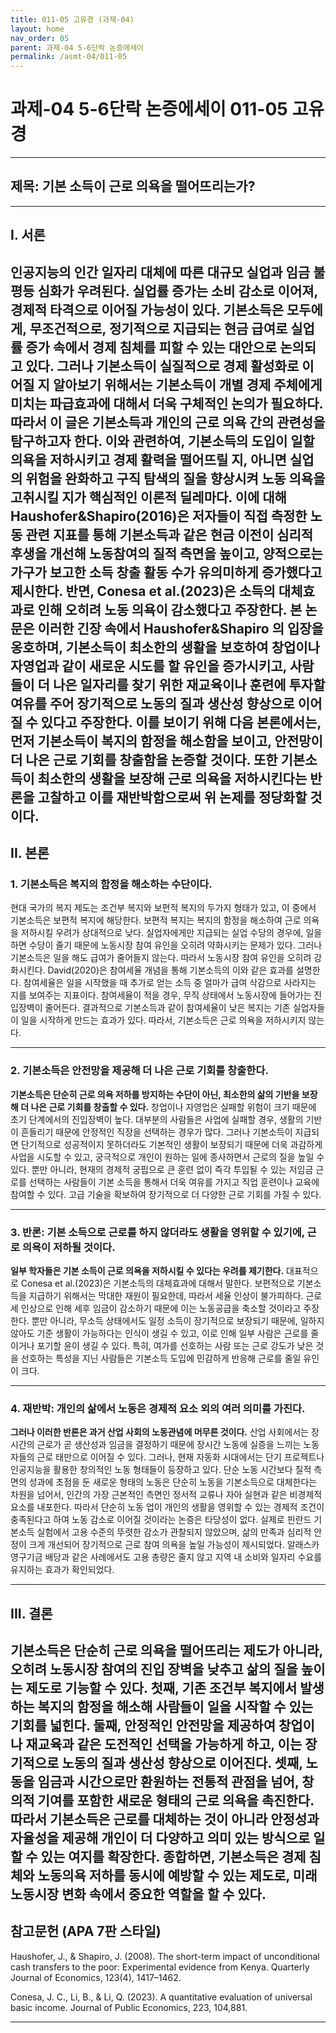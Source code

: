 ```yaml
---
title: 011-05 고유경 (과제-04)
layout: home
nav_order: 05
parent: 과제-04 5-6단락 논증에세이
permalink: /asmt-04/011-05
---
```


# 과제-04 5-6단락 논증에세이 011-05 고유경 

---

## 제목: 기본 소득이 근로 의욕을 떨어뜨리는가?

---

## I. 서론

인공지능의 인간 일자리 대체에 따른 대규모 실업과 임금 불평등 심화가 우려된다. 실업률 증가는 소비 감소로 이어져, 경제적 타격으로 이어질 가능성이 있다. 기본소득은 **모두에게, 무조건적으로, 정기적으로 지급되는 현금 급여**로 실업률 증가 속에서 경제 침체를 피할 수 있는 대안으로 논의되고 있다. 그러나 기본소득이 실질적으로 경제 활성화로 이어질 지 알아보기 위해서는 기본소득이 개별 경제 주체에게 미치는 파급효과에 대해서 더욱 구체적인 논의가 필요하다. 따라서 이 글은 기본소득과 개인의 근로 의욕 간의 관련성을 탐구하고자 한다. 이와 관련하여, 기본소득의 도입이 일할 의욕을 저하시키고 경제 활력을 떨어뜨릴 지, 아니면 실업의 위험을 완화하고 구직 탐색의 질을 향상시켜 노동 의욕을 고취시킬 지가 핵심적인 이론적 딜레마다. 이에 대해 Haushofer&Shapiro(2016)은 저자들이 직접 측정한 노동 관련 지표를 통해 기본소득과 같은 현금 이전이 심리적 후생을 개선해 노동참여의 질적 측면을 높이고, 양적으로는 가구가 보고한 소득 창출 활동 수가 유의미하게 증가했다고 제시한다. 반면, Conesa et al.(2023)은 소득의 대체효과로 인해 오히려 노동 의욕이 감소했다고 주장한다. 본 논문은 이러한 긴장 속에서 Haushofer&Shapiro 의 입장을 옹호하며, 기본소득이 최소한의 생활을 보호하여 창업이나 자영업과 같이 새로운 시도를 할 유인을 증가시키고, 사람들이 더 나은 일자리를 찾기 위한 재교육이나 훈련에 투자할 여유를 주어 장기적으로 노동의 질과 생산성 향상으로 이어질 수 있다고 주장한다. 이를 보이기 위해 다음 본론에서는, 먼저 기본소득이 복지의 함정을 해소함을 보이고, 안전망이 더 나은 근로 기회를 창출함을 논증할 것이다. 또한 기본소득이 최소한의 생활을 보장해 근로 의욕을 저하시킨다는 반론을 고찰하고 이를 재반박함으로써 위 논제를 정당화할 것이다. 
---

## II. 본론

### 1. 기본소득은 복지의 함정을 해소하는 수단이다.

현대 국가의 복지 제도는 조건부 복지와 보편적 복지의 두가지 형태가 있고, 이 중에서 기본소득은 보편적 복지에 해당한다. 보편적 복지는 복지의 함정을 해소하여 근로 의욕을 저하시킬 우려가 상대적으로 낮다. 실업자에게만 지급되는 실업 수당의 경우에, 일을 하면 수당이 줄기 때문에 노동시장 참여 유인을 오히려 약화시키는 문제가 있다. 그러나 기본소득은 일을 해도 급여가 줄어들지 않는다. 따라서 노동시장 참여 유인을 오히려 강화시킨다. David(2020)은 참여세율 개념을 통해 기본소득의 이와 같은 효과를 설명한다. 참여세율은 일을 시작했을 때 추가로 얻는 소득 중 얼마가 급여 삭감으로 사라지는 지를 보여주는 지표이다. 참여세율이 적을 경우, 무직 상태에서 노동시장에 들어가는 진입장벽이 줄어든다. 결과적으로 기본소득과 같이 참여세율이 낮은 복지는 기존 실업자들이 일을 시작하게 만드는 효과가 있다. 따라서, 기본소득은 근로 의욕을 저하시키지 않는다. 

---

### 2. 기본소득은 안전망을 제공해 더 나은 근로 기회를 창출한다.

**기본소득은 단순히 근로 의욕 저하를 방지하는 수단이 아닌, 최소한의 삶의 기반을 보장해 더 나은 근로 기회를 창출할 수 있다.** 창업이나 자영업은 실패할 위험이 크기 때문에 초기 단계에서의 진입장벽이 높다. 대부분의 사람들은 사업에 실패할 경우, 생활의 기반이 흔들리기 때문에 안정적인 직장을 선택하는 경우가 많다. 그러나 기본소득이 지급되면 단기적으로 성공적이지 못하더라도 기본적인 생활이 보장되기 때문에 더욱 과감하게 사업을 시도할 수 있고, 궁극적으로 개인이 원하는 일에 종사하면서 근로의 질을 높일 수 있다. 뿐만 아니라, 현재의 경제적 궁핍으로 큰 훈련 없이 즉각 투입될 수 있는 저임금 근로를 선택하는 사람들이 기본 소득을 통해서 더욱 여유를 가지고 직업 훈련이나 교육에 참여할 수 있다. 고급 기술을 확보하여 장기적으로 더 다양한 근로 기회를 가질 수 있다.

---

### 3. 반론: 기본 소득으로 근로를 하지 않더라도 생활을 영위할 수 있기에, 근로 의욕이 저하될 것이다. 

**일부 학자들은 기본 소득이 근로 의욕을 저하시킬 수 있다는 우려를 제기한다.** 대표적으로 Conesa et al.(2023)은 기본소득의 대체효과에 대해서 말한다. 보편적으로 기본소득을 지급하기 위해서는 막대한 재원이 필요한데, 따라서 세율 인상이 불가피하다. 근로세 인상으로 인해 세후 임금이 감소하기 때문에 이는 노동공급을 축소할 것이라고 주장한다. 뿐만 아니라, 무소득 상태에서도 일정 소득이 장기적으로 보장되기 때문에, 일하지 않아도 기준 생활이 가능하다는 인식이 생길 수 있고, 이로 인해 일부 사람은 근로를 줄이거나 포기할 윤이 생길 수 있다. 특히, 여가를 선호하는 사람 또는 근로 강도가 낮은 것을 선호하는 특성을 지닌 사람들은 기본소득 도입에 민감하게 반응해 근로를 줄일 유인이 크다. 

---

### 4. 재반박: 개인의 삶에서 노동은 경제적 요소 외의 여러 의미를 가진다.

**그러나 이러한 반론은 과거 산업 사회의 노동관념에 머무른 것이다.** 산업 사회에서는 장시간의 근로가 곧 생산성과 임금을 결정하기 때문에 장시간 노동에 실증을 느끼는 노동자들의 근로 태만으로 이어질 수 있다. 그러나, 현재 자동화 시대에서는 단기 프로젝트나 인공지능을 활용한 창의적인 노동 형태들이 등장하고 있다. 단순 노동 시간보다 질적 측면의 성과에 초점을 둔 새로운 형태의 노동은 단순히 노동을 기본소득으로 대체한다는 차원을 넘어서, 인간의 가장 근본적인 측면인 정서적 교류나 자아 실현과 같은 비경제적 요소를 내포한다. 따라서 단순히 노동 업이 개인의 생활을 영위할 수 있는 경제적 조건이 충족된다고 하여 노동 감소로 이어질 것이라는 논증은 타당성이 없다. 실제로 핀란드 기본소득 실험에서 고용 수준의 뚜렷한 감소가 관찰되지 않았으며, 삶의 만족과 심리적 안정이 크게 개선되어 장기적으로 근로 참여 의욕을 높일 가능성이 제시되었다. 알래스카 영구기금 배당과 같은 사례에서도 고용 총량은 줄지 않고 지역 내 소비와 일자리 수요를 유지하는 효과가 확인되었다. 

---

## III. 결론 

기본소득은 단순히 근로 의욕을 떨어뜨리는 제도가 아니라, 오히려 노동시장 참여의 진입 장벽을 낮추고 삶의 질을 높이는 제도로 기능할 수 있다. 첫째, 기존 조건부 복지에서 발생하는 복지의 함정을 해소해 사람들이 일을 시작할 수 있는 기회를 넓힌다. 둘째, 안정적인 안전망을 제공하여 창업이나 재교육과 같은 도전적인 선택을 가능하게 하고, 이는 장기적으로 노동의 질과 생산성 향상으로 이어진다. 셋째, 노동을 임금과 시간으로만 환원하는 전통적 관점을 넘어, 창의적 기여를 포함한 새로운 형태의 근로 의욕을 촉진한다. 따라서 기본소득은 근로를 대체하는 것이 아니라 안정성과 자율성을 제공해 개인이 더 다양하고 의미 있는 방식으로 일할 수 있는 여지를 확장한다. 종합하면, 기본소득은 경제 침체와 노동의욕 저하를 동시에 예방할 수 있는 제도로, 미래 노동시장 변화 속에서 중요한 역할을 할 수 있다.
---

## 참고문헌 (APA 7판 스타일)

Haushofer, J., & Shapiro, J. (2008). The short-term impact of unconditional cash transfers to the poor: Experimental evidence from Kenya. Quarterly Journal of Economics, 123(4), 1417–1462.

Conesa, J. C., Li, B., & Li, Q. (2023). A quantitative evaluation of universal basic income. Journal of Public Economics, 223, 104,881. 

---
